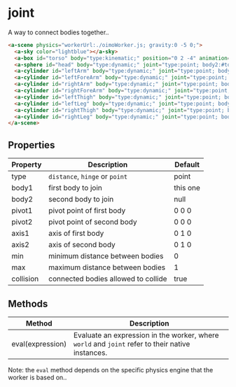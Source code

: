 # joint

A way to connect bodies together..

```html
<a-scene physics="workerUrl:./oimoWorker.js; gravity:0 -5 0;">
  <a-sky color="lightblue"></a-sky>
  <a-box id="torso" body="type:kinematic;" position="0 2 -4" animation="property:position; to:0 2 -5; loop:true; easing:linear; dir:alternate;" animation__2="property:rotation; to:0 360 0; loop:true; easing:linear; dur:30000;" width="1" height="1.75" depth="0.5"></a-box>
  <a-sphere id="head" body="type:dynamic;" joint="type:point; body2:#torso; pivot1:0 -0.5 0; pivot2:0 0.875 0;" position="0 4 -4" radius="0.5"></a-sphere>
  <a-cylinder id="leftArm" body="type:dynamic;" joint="type:point; body2:#torso; pivot1:0 -0.6 0; pivot2:-0.6 0.875 0;" position="-1.5 3 -4" radius="0.25" height="1" rotation="0 0 90"></a-cylinder>
  <a-cylinder id="leftForeArm" body="type:dynamic;" joint="type:point; body2:#leftArm; pivot1:0 -0.6 0; pivot2:0 0.5 0;" position="-2.5 3 -4" radius="0.25" height="1" rotation="0 0 90"></a-cylinder>
  <a-cylinder id="rightArm" body="type:dynamic;" joint="type:point; body2:#torso; pivot1:0 -0.6 0; pivot2:0.6 0.875 0;" position="1.5 3 -4" radius="0.25" height="1" rotation="0 0 -90"></a-cylinder>
  <a-cylinder id="rightForeArm" body="type:dynamic;" joint="type:point; body2:#rightArm; pivot1:0 -0.6 0; pivot2:0 0.5 0;" position="2.5 3 -4" radius="0.25" height="1" rotation="0 0 -90"></a-cylinder>
  <a-cylinder id="leftThigh" body="type:dynamic;" joint="type:point; body2:#torso; pivot1:0 0.6 0; pivot2:-0.5 -0.75 0;" position="-0.5 0 -4" radius="0.25" height="1"></a-cylinder>
  <a-cylinder id="leftLeg" body="type:dynamic;" joint="type:point; body2:#leftThigh; pivot1:0 0.6 0; pivot2:0 -0.5 0;" position="-0.5 -1 -4" radius="0.25" height="1"></a-cylinder>
  <a-cylinder id="rightThigh" body="type:dynamic;" joint="type:point; body2:#torso; pivot1:0 0.6 0; pivot2:0.5 -0.75 0;" position="0.5 0 -4" radius="0.25" height="1"></a-cylinder>
  <a-cylinder id="rightLeg" body="type:dynamic;" joint="type:point; body2:#rightThigh; pivot1:0 0.6 0; pivot2:0 -0.5 0;" position="0.5 -1 -4" radius="0.25" height="1"></a-cylinder>
</a-scene>
```

## Properties

| Property  | Description                         | Default  |
| --------- | ----------------------------------- | -------- |
| type      | `distance`, `hinge` or `point`      | point    |
| body1     | first body to join                  | this one |
| body2     | second body to join                 | null     |
| pivot1    | pivot point of first body           | 0 0 0    |
| pivot2    | pivot point of second body          | 0 0 0    |
| axis1     | axis of first body                  | 0 1 0    |
| axis2     | axis of second body                 | 0 1 0    |
| min       | minimum distance between bodies     | 0        |
| max       | maximum distance between bodies     | 1        |
| collision | connected bodies allowed to collide | true     |


## Methods

| Method           | Description                                                                                      |
| ---------------- | ------------------------------------------------------------------------------------------------ |
| eval(expression) | Evaluate an expression in the worker, where `world` and `joint` refer to their native instances. |

Note: the `eval` method depends on the specific physics engine that the worker is based on..

